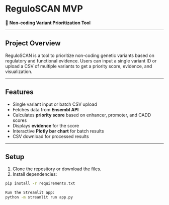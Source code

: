 # ReguloSCAN MVP

🧬 **Non-coding Variant Prioritization Tool**

---

## Project Overview
ReguloSCAN is a tool to prioritize non-coding genetic variants based on regulatory and functional evidence. Users can input a single variant ID or upload a CSV of multiple variants to get a priority score, evidence, and visualization.

---

## Features
- Single variant input or batch CSV upload
- Fetches data from **Ensembl API**
- Calculates **priority score** based on enhancer, promoter, and CADD scores
- Displays **evidence** for the score
- Interactive **Plotly bar chart** for batch results
- CSV download for processed results

---

## Setup

1. Clone the repository or download the files.
2. Install dependencies:
```bash
pip install -r requirements.txt

Run the Streamlit app:
python -m streamlit run app.py


